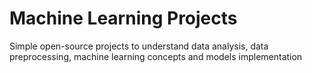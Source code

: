 # Machine Learning Projects
Simple open-source projects to understand data analysis, data preprocessing, machine learning concepts and models implementation
